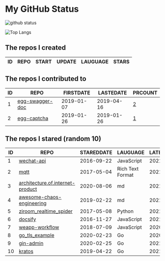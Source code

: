 # My GitHub Status

<img src="https://github-readme-stats-1.yihong0618.vercel.app/api?username=jc-lathander&show_icons=true&&&hide_title=true&count_private=true" alt="github status" />

![Top Langs](https://github-readme-stats-1.yihong0618.vercel.app/api/top-langs/?username=jc-lathander&layout=compact)

<!--START_SECTION:my_github-->
## The repos I created
| ID | REPO | START | UPDATE | LAUGUAGE | STARS |
|----|------|-------|--------|----------|-------|

## The repos I contributed to
| ID |                                REPO                                | FIRSTDATE  | LASTEDATE  |                                          PRCOUNT                                           |
|----|--------------------------------------------------------------------|------------|------------|--------------------------------------------------------------------------------------------|
|  1 | [egg-swagger-doc](https://github.com/Yanshijie-EL/egg-swagger-doc) | 2019-01-07 | 2019-04-16 | [2](https://github.com/Yanshijie-EL/egg-swagger-doc/pulls?q=is%3Apr+author%3Ajc-lathander) |
|  2 | [egg-captcha](https://github.com/Raoul1996/egg-captcha)            | 2019-01-26 | 2019-01-26 | [1](https://github.com/Raoul1996/egg-captcha/pulls?q=is%3Apr+author%3Ajc-lathander)        |

## The repos I stared (random 10)
| ID |                                                REPO                                                | STAREDDATE |     LAUGUAGE     | LATESTUPDATE |
|----|----------------------------------------------------------------------------------------------------|------------|------------------|--------------|
|  1 | [wechat-api](https://github.com/node-webot/wechat-api)                                             | 2016-09-22 | JavaScript       | 2021-07-16   |
|  2 | [mqtt](https://github.com/mcxiaoke/mqtt)                                                           | 2017-05-04 | Rich Text Format | 2021-07-22   |
|  3 | [architecture.of.internet-product](https://github.com/davideuler/architecture.of.internet-product) | 2020-08-06 | md               | 2021-07-22   |
|  4 | [awesome-chaos-engineering](https://github.com/dastergon/awesome-chaos-engineering)                | 2019-02-22 | md               | 2021-07-22   |
|  5 | [ziroom_realtime_spider](https://github.com/facert/ziroom_realtime_spider)                         | 2017-05-08 | Python           | 2021-07-18   |
|  6 | [docsify](https://github.com/docsifyjs/docsify)                                                    | 2016-11-27 | JavaScript       | 2021-07-22   |
|  7 | [weapp-workflow](https://github.com/lbb00/weapp-workflow)                                          | 2018-07-09 | JavaScript       | 2020-03-26   |
|  8 | [go_tls_example](https://github.com/michelia/go_tls_example)                                       | 2020-02-23 | Go               | 2020-07-30   |
|  9 | [gin-admin](https://github.com/LyricTian/gin-admin)                                                | 2020-02-25 | Go               | 2021-07-23   |
| 10 | [kratos](https://github.com/go-kratos/kratos)                                                      | 2019-04-22 | Go               | 2021-07-22   |

<!--END_SECTION:my_github-->
